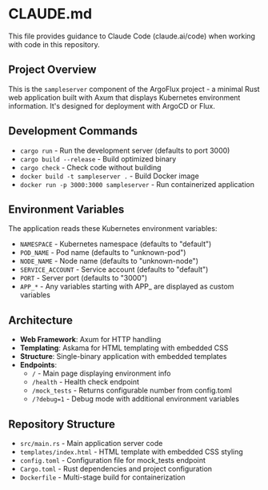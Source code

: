 # CLAUDE.md

This file provides guidance to Claude Code (claude.ai/code) when working with code in this repository.

## Project Overview

This is the `sampleserver` component of the ArgoFlux project - a minimal Rust web application built with Axum that displays Kubernetes environment information. It's designed for deployment with ArgoCD or Flux.

## Development Commands

- `cargo run` - Run the development server (defaults to port 3000)
- `cargo build --release` - Build optimized binary
- `cargo check` - Check code without building
- `docker build -t sampleserver .` - Build Docker image
- `docker run -p 3000:3000 sampleserver` - Run containerized application

## Environment Variables

The application reads these Kubernetes environment variables:
- `NAMESPACE` - Kubernetes namespace (defaults to "default")
- `POD_NAME` - Pod name (defaults to "unknown-pod")  
- `NODE_NAME` - Node name (defaults to "unknown-node")
- `SERVICE_ACCOUNT` - Service account (defaults to "default")
- `PORT` - Server port (defaults to "3000")
- `APP_*` - Any variables starting with APP_ are displayed as custom variables

## Architecture

- **Web Framework**: Axum for HTTP handling
- **Templating**: Askama for HTML templating with embedded CSS
- **Structure**: Single-binary application with embedded templates
- **Endpoints**:
  - `/` - Main page displaying environment info
  - `/health` - Health check endpoint
  - `/mock_tests` - Returns configurable number from config.toml
  - `/?debug=1` - Debug mode with additional environment variables

## Repository Structure

- `src/main.rs` - Main application server code
- `templates/index.html` - HTML template with embedded CSS styling
- `config.toml` - Configuration file for mock_tests endpoint
- `Cargo.toml` - Rust dependencies and project configuration
- `Dockerfile` - Multi-stage build for containerization